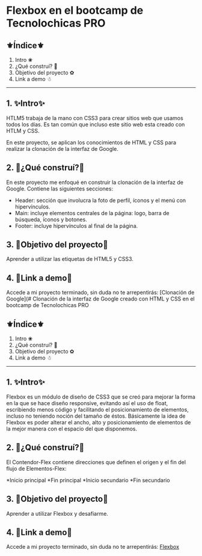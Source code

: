 # Flexbox en el bootcamp de Tecnolochicas PRO

## ⚜Índice⚜

1. Intro ❀
2. ¿Qué construí? 🥰
3. Objetivo del proyecto ✿
4. Link a demo ☃


****

## 1. ✨Intro✨
HTLM5 trabaja de la mano con CSS3 para crear sitios web que usamos todos los días. Es tan común que incluso este sitio web esta creado con HTLM y CSS. 

En este proyecto, se aplican los conocimientos de HTML y CSS para realizar la clonación de la interfaz de Google.

## 2. 💖¿Qué construí?💖
En este proyecto me enfoqué en construir la clonación de la interfaz de Google.
Contiene las siguientes secciones:
* Header: sección que involucra la foto de perfil, íconos y el menú con hipervínculos.
* Main: incluye elementos centrales de la página: logo, barra de búsqueda, íconos y botones.
* Footer: incluye hipervínculos al final de la página.

## 3. 🌹Objetivo del proyecto🎨
Aprender a utilizar las etiquetas de HTML5 y CSS3.

## 4. 🌺Link a demo🌺
Accede a mi proyecto terminado, sin duda no te arrepentirás: [Clonación de Google](# Clonación de la interfaz de Google creado con HTML y CSS en el bootcamp de Tecnolochicas PRO

## ⚜Índice⚜

1. Intro ❀
2. ¿Qué construí? 🥰
3. Objetivo del proyecto ✿
4. Link a demo ☃


****

## 1. ✨Intro✨
Flexbox es un módulo de diseño de CSS3 que se creó para mejorar la forma en la que se hace diseño responsive, evitando así el uso de float, escribiendo menos código y facilitando el posicionamiento de elementos, incluso no teniendo noción del tamaño de éstos. Básicamente la idea de Flexbox es poder alterar el ancho, alto y posicionamiento de elementos de la mejor manera con el espacio del que disponemos.

## 2. 💖¿Qué construí?💖
El Contendor-Flex contiene direcciones que definen el origen y el fin del flujo de Elementos-Flex:

*Inicio principal 
*Fin principal
*Inicio secundario
*Fin secundario

## 3. 🌹Objetivo del proyecto🎨
Aprender a utilizar Flexbox y desafiarme.

## 4. 🌺Link a demo🌺
Accede a mi proyecto terminado, sin duda no te arrepentirás: [Flexbox](https://adorable-bombolone-1eeda9.netlify.app)
